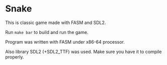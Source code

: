 # Snake

This is classic game made with FASM and SDL2.

Run `make bar` to build and run the game.

Program was written with FASM under x86-64 processor.

Also library SDL2 (+SDL2_TTF) was used. Make sure you have it to compile properly.